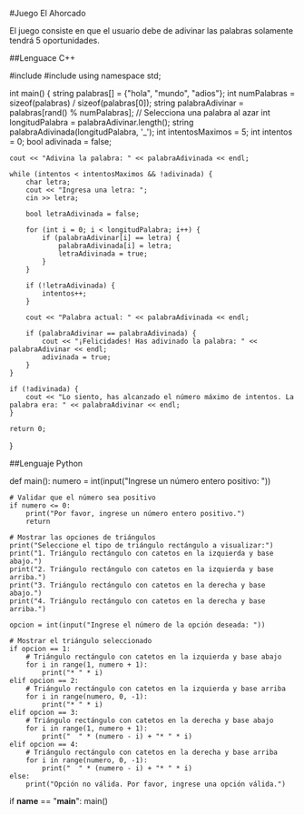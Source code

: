 #Juego El Ahorcado

El juego consiste en que el usuario debe de adivinar las palabras
solamente tendrá 5 oportunidades.

##Lenguace C++

#include <iostream>
#include <string>
using namespace std;

int main() {
    string palabras[] = {"hola", "mundo", "adios"};
    int numPalabras = sizeof(palabras) / sizeof(palabras[0]);
    string palabraAdivinar = palabras[rand() % numPalabras]; // Selecciona una palabra al azar
    int longitudPalabra = palabraAdivinar.length();
    string palabraAdivinada(longitudPalabra, '_');
    int intentosMaximos = 5;
    int intentos = 0;
    bool adivinada = false;
    
    cout << "Adivina la palabra: " << palabraAdivinada << endl;

    while (intentos < intentosMaximos && !adivinada) {
        char letra;
        cout << "Ingresa una letra: ";
        cin >> letra;

        bool letraAdivinada = false;

        for (int i = 0; i < longitudPalabra; i++) {
            if (palabraAdivinar[i] == letra) {
                palabraAdivinada[i] = letra;
                letraAdivinada = true;
            }
        }

        if (!letraAdivinada) {
            intentos++;
        }

        cout << "Palabra actual: " << palabraAdivinada << endl;

        if (palabraAdivinar == palabraAdivinada) {
            cout << "¡Felicidades! Has adivinado la palabra: " << palabraAdivinar << endl;
            adivinada = true;
        }
    }

    if (!adivinada) {
        cout << "Lo siento, has alcanzado el número máximo de intentos. La palabra era: " << palabraAdivinar << endl;
    }

    return 0;
}

##Lenguaje Python

def main():
    numero = int(input("Ingrese un número entero positivo: "))
    
    # Validar que el número sea positivo
    if numero <= 0:
        print("Por favor, ingrese un número entero positivo.")
        return

    # Mostrar las opciones de triángulos
    print("Seleccione el tipo de triángulo rectángulo a visualizar:")
    print("1. Triángulo rectángulo con catetos en la izquierda y base abajo.")
    print("2. Triángulo rectángulo con catetos en la izquierda y base arriba.")
    print("3. Triángulo rectángulo con catetos en la derecha y base abajo.")
    print("4. Triángulo rectángulo con catetos en la derecha y base arriba.")

    opcion = int(input("Ingrese el número de la opción deseada: "))

    # Mostrar el triángulo seleccionado
    if opcion == 1:
        # Triángulo rectángulo con catetos en la izquierda y base abajo
        for i in range(1, numero + 1):
            print("* " * i)
    elif opcion == 2:
        # Triángulo rectángulo con catetos en la izquierda y base arriba
        for i in range(numero, 0, -1):
            print("* " * i)
    elif opcion == 3:
        # Triángulo rectángulo con catetos en la derecha y base abajo
        for i in range(1, numero + 1):
            print("  " * (numero - i) + "* " * i)
    elif opcion == 4:
        # Triángulo rectángulo con catetos en la derecha y base arriba
        for i in range(numero, 0, -1):
            print("  " * (numero - i) + "* " * i)
    else:
        print("Opción no válida. Por favor, ingrese una opción válida.")

if __name__ == "__main__":
    main()

